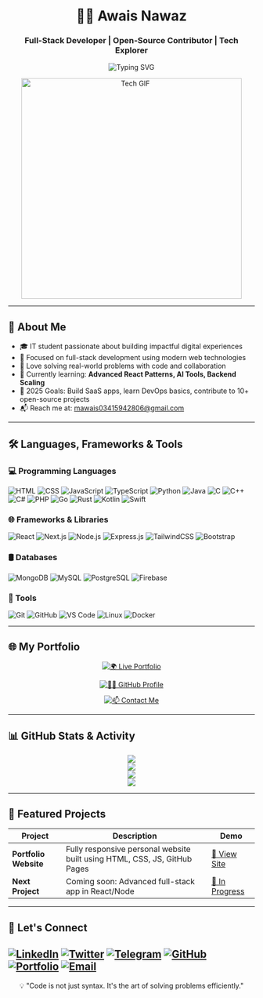 <h1 align="center">👨‍💻 Awais Nawaz</h1>
<h3 align="center">Full-Stack Developer | Open-Source Contributor | Tech Explorer</h3>

<p align="center">
  <img src="https://readme-typing-svg.demolab.com?font=Fira+Code&size=25&duration=4000&pause=1000&color=00FF00&center=true&vCenter=true&width=435&lines=Web+Developer;Open-Source+Contributor;Problem+Solver;Lifelong+Learner" alt="Typing SVG" />
</p>

<p align="center">
  <img src="https://media.giphy.com/media/bGgsc5mWoryfgKBx1u/giphy.gif" width="450" alt="Tech GIF" />
</p>

---

## 🚀 About Me

- 🎓 IT student passionate about building impactful digital experiences  
- 🧠 Focused on full-stack development using modern web technologies  
- 💬 Love solving real-world problems with code and collaboration  
- 🌱 Currently learning: **Advanced React Patterns, AI Tools, Backend Scaling**  
- 🎯 2025 Goals: Build SaaS apps, learn DevOps basics, contribute to 10+ open-source projects  
- 📬 Reach me at: [mawais03415942806@gmail.com](mailto:mawais03415942806@gmail.com)

---

## 🛠️ Languages, Frameworks & Tools

### 💻 Programming Languages

![HTML](https://img.shields.io/badge/HTML-E34F26?style=flat&logo=html5&logoColor=white)
![CSS](https://img.shields.io/badge/CSS-1572B6?style=flat&logo=css3&logoColor=white)
![JavaScript](https://img.shields.io/badge/JavaScript-F7DF1E?style=flat&logo=javascript&logoColor=black)
![TypeScript](https://img.shields.io/badge/TypeScript-3178C6?style=flat&logo=typescript&logoColor=white)
![Python](https://img.shields.io/badge/Python-3776AB?style=flat&logo=python&logoColor=white)
![Java](https://img.shields.io/badge/Java-007396?style=flat&logo=openjdk&logoColor=white)
![C](https://img.shields.io/badge/C-00599C?style=flat&logo=c&logoColor=white)
![C++](https://img.shields.io/badge/C++-00599C?style=flat&logo=c%2B%2B&logoColor=white)
![C#](https://img.shields.io/badge/C%23-239120?style=flat&logo=c-sharp&logoColor=white)
![PHP](https://img.shields.io/badge/PHP-777BB4?style=flat&logo=php&logoColor=white)
![Go](https://img.shields.io/badge/Go-00ADD8?style=flat&logo=go&logoColor=white)
![Rust](https://img.shields.io/badge/Rust-000000?style=flat&logo=rust&logoColor=white)
![Kotlin](https://img.shields.io/badge/Kotlin-7F52FF?style=flat&logo=kotlin&logoColor=white)
![Swift](https://img.shields.io/badge/Swift-F05138?style=flat&logo=swift&logoColor=white)

### 🌐 Frameworks & Libraries

![React](https://img.shields.io/badge/React-61DAFB?style=flat&logo=react&logoColor=black)
![Next.js](https://img.shields.io/badge/Next.js-000000?style=flat&logo=nextdotjs&logoColor=white)
![Node.js](https://img.shields.io/badge/Node.js-339933?style=flat&logo=node.js&logoColor=white)
![Express.js](https://img.shields.io/badge/Express-000000?style=flat&logo=express&logoColor=white)
![TailwindCSS](https://img.shields.io/badge/TailwindCSS-06B6D4?style=flat&logo=tailwindcss&logoColor=white)
![Bootstrap](https://img.shields.io/badge/Bootstrap-7952B3?style=flat&logo=bootstrap&logoColor=white)

### 🛢️ Databases

![MongoDB](https://img.shields.io/badge/MongoDB-47A248?style=flat&logo=mongodb&logoColor=white)
![MySQL](https://img.shields.io/badge/MySQL-4479A1?style=flat&logo=mysql&logoColor=white)
![PostgreSQL](https://img.shields.io/badge/PostgreSQL-4169E1?style=flat&logo=postgresql&logoColor=white)
![Firebase](https://img.shields.io/badge/Firebase-FFCA28?style=flat&logo=firebase&logoColor=black)

### 🧰 Tools

![Git](https://img.shields.io/badge/Git-F05032?style=flat&logo=git&logoColor=white)
![GitHub](https://img.shields.io/badge/GitHub-181717?style=flat&logo=github&logoColor=white)
![VS Code](https://img.shields.io/badge/VS%20Code-007ACC?style=flat&logo=visual-studio-code&logoColor=white)
![Linux](https://img.shields.io/badge/Linux-FCC624?style=flat&logo=linux&logoColor=black)
![Docker](https://img.shields.io/badge/Docker-2496ED?style=flat&logo=docker&logoColor=white)

---

## 🌐 My Portfolio

<div align="center">

[![🌍 Live Portfolio](https://img.shields.io/badge/-Live%20Portfolio-0a192f?style=for-the-badge&logo=Google-Chrome&logoColor=white)](https://ufaqtech.github.io/awais.github.io/)

[![👨‍💻 GitHub Profile](https://img.shields.io/badge/-GitHub%20Profile-181717?style=for-the-badge&logo=github&logoColor=white)](https://github.com/UfaqTech)

[![📫 Contact Me](https://img.shields.io/badge/-Contact%20Me-E4405F?style=for-the-badge&logo=gmail&logoColor=white)](mailto:mawais03415942806@gmail.com)

</div>

---

## 📊 GitHub Stats & Activity

<p align="center">
  <img src="https://github-readme-stats.vercel.app/api?username=UfaqTech&show_icons=true&theme=radical&hide_border=true" />
  <br />
  <img src="https://github-readme-streak-stats.herokuapp.com/?user=UfaqTech&theme=radical&hide_border=true" />
  <br />
  <img src="https://github-readme-stats.vercel.app/api/top-langs/?username=UfaqTech&layout=compact&theme=radical&hide_border=true" />
  <br />
  <img src="https://github-profile-trophy.vercel.app/?username=UfaqTech&theme=darkhub&no-frame=true&margin-w=10" />
</p>

---

## 🧠 Featured Projects

| Project | Description | Demo |
|---------|-------------|------|
| **Portfolio Website** | Fully responsive personal website built using HTML, CSS, JS, GitHub Pages | [🔗 View Site](https://ufaqtech.github.io/awais.github.io/) |
| **Next Project** | Coming soon: Advanced full-stack app in React/Node | [🚧 In Progress](https://github.com/UfaqTech) |

---

## 🤝 Let's Connect

[![LinkedIn](https://img.shields.io/badge/-LinkedIn-0077B5?style=flat&logo=linkedin&logoColor=white)](https://www.linkedin.com/in/awais-nawaz-52b643315)
[![Twitter](https://img.shields.io/badge/-Twitter-1DA1F2?style=flat&logo=twitter&logoColor=white)](https://twitter.com/Ufaq_Tech)
[![Telegram](https://img.shields.io/badge/-Telegram-0088cc?style=flat&logo=telegram&logoColor=white)](https://t.me/UfaqTech)
[![GitHub](https://img.shields.io/badge/-GitHub-181717?style=flat&logo=github&logoColor=white)](https://github.com/UfaqTech)
[![Portfolio](https://img.shields.io/badge/-Portfolio-0a192f?style=flat&logo=Google-Chrome&logoColor=white)](https://ufaqtech.github.io/awais.github.io/)
[![Email](https://img.shields.io/badge/-Email-D14836?style=flat&logo=gmail&logoColor=white)](mailto:mawais03415942806@gmail.com)
---

<p align="center">💡 "Code is not just syntax. It's the art of solving problems efficiently."</p>
